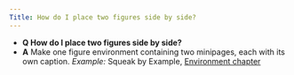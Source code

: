 ```yaml
---
Title: How do I place two figures side by side?
---
```


- **Q How do I place two figures side by side?**
- **A** Make one figure environment containing two minipages, each with its own caption.
*Example:* Squeak by Example, [Environment chapter](https://www.iam.unibe.ch/scg/svn_repos/SqueakByExample/Book/Environment/)

